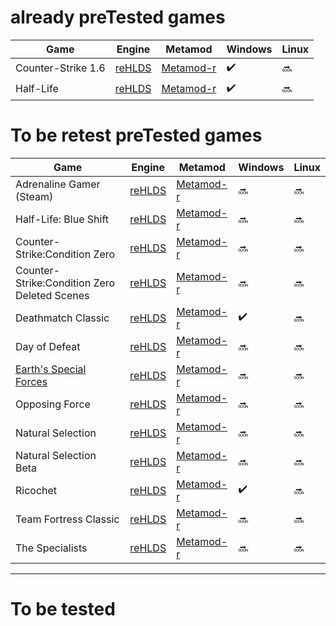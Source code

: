 # already preTested games

| Game | Engine | Metamod  | Windows  | Linux  |
| ------------- |---------------| ------| ------| ------|
| Counter-Strike 1.6 | [reHLDS](https://github.com/dreamstalker/rehlds) | [Metamod-r](https://github.com/theAsmodai/metamod-r) | :heavy_check_mark: | :soon:
| Half-Life | [reHLDS](https://github.com/dreamstalker/rehlds) | [Metamod-r](https://github.com/theAsmodai/metamod-r) | :heavy_check_mark: | :soon:

# To be retest preTested games

| Game | Engine | Metamod  | Windows  | Linux  |
| ------------- |---------------| ------| ------| ------|
| Adrenaline Gamer (Steam) | [reHLDS](https://github.com/dreamstalker/rehlds) | [Metamod-r](https://github.com/theAsmodai/metamod-r) | :soon: |  :soon: 
| Half-Life: Blue Shift | [reHLDS](https://github.com/dreamstalker/rehlds) | [Metamod-r](https://github.com/theAsmodai/metamod-r) | :soon: | :soon:
| Counter-Strike:Condition Zero | [reHLDS](https://github.com/dreamstalker/rehlds) | [Metamod-r](https://github.com/theAsmodai/metamod-r) | :soon: | :soon:
| Counter-Strike:Condition Zero Deleted Scenes | [reHLDS](https://github.com/dreamstalker/rehlds) | [Metamod-r](https://github.com/theAsmodai/metamod-r) | :soon: | :soon:
| Deathmatch Classic | [reHLDS](https://github.com/dreamstalker/rehlds) | [Metamod-r](https://github.com/theAsmodai/metamod-r) | :heavy_check_mark: | :soon:
| Day of Defeat | [reHLDS](https://github.com/dreamstalker/rehlds) | [Metamod-r](https://github.com/theAsmodai/metamod-r) | :soon: | :soon:
| [Earth's Special Forces](http://www.moddb.com/mods/earths-special-forces/downloads) | [reHLDS](https://github.com/dreamstalker/rehlds) | [Metamod-r](https://github.com/theAsmodai/metamod-r) | :soon: | :soon:
| Opposing Force | [reHLDS](https://github.com/dreamstalker/rehlds) | [Metamod-r](https://github.com/theAsmodai/metamod-r) | :soon: | :soon:
| Natural Selection | [reHLDS](https://github.com/dreamstalker/rehlds) | [Metamod-r](https://github.com/theAsmodai/metamod-r) | :soon: | :soon:
| Natural Selection Beta | [reHLDS](https://github.com/dreamstalker/rehlds) | [Metamod-r](https://github.com/theAsmodai/metamod-r) | :soon: | :soon:
| Ricochet | [reHLDS](https://github.com/dreamstalker/rehlds) | [Metamod-r](https://github.com/theAsmodai/metamod-r) | :heavy_check_mark: | :soon:
| Team Fortress Classic | [reHLDS](https://github.com/dreamstalker/rehlds) | [Metamod-r](https://github.com/theAsmodai/metamod-r) | :soon: | :soon:
| The Specialists | [reHLDS](https://github.com/dreamstalker/rehlds) | [Metamod-r](https://github.com/theAsmodai/metamod-r) | :soon: | :soon:

-----------------------------------

# To be tested
